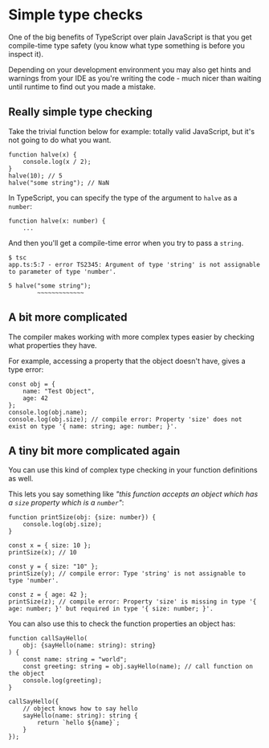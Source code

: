 # Simple type checks
One of the big benefits of TypeScript over plain JavaScript is that you get compile-time type safety (you know what type something is before you inspect it).

Depending on your development environment you may also get hints and warnings from your IDE as you're writing the code - much nicer than waiting until runtime to find out you made a mistake.

## Really simple type checking
Take the trivial function below for example: totally valid JavaScript, but it's not going to do what you want.
```
function halve(x) {
    console.log(x / 2);
}
halve(10); // 5
halve("some string"); // NaN
```

In TypeScript, you can specify the type of the argument to `halve` as a `number`:
```
function halve(x: number) {
    ...
```
And then you'll get a compile-time error when you try to pass a `string`.
```
$ tsc
app.ts:5:7 - error TS2345: Argument of type 'string' is not assignable to parameter of type 'number'.

5 halve("some string");
        ~~~~~~~~~~~~~
```

## A bit more complicated
The compiler makes working with more complex types easier by checking what properties they have.

For example, accessing a property that the object doesn't have, gives a type error:
```
const obj = {
    name: "Test Object",
    age: 42
};
console.log(obj.name);
console.log(obj.size); // compile error: Property 'size' does not exist on type '{ name: string; age: number; }'.
```

## A tiny bit more complicated again
You can use this kind of complex type checking in your function definitions as well. 

This lets you say something like _"this function accepts an object which has a `size` property which is a `number`"_:
```
function printSize(obj: {size: number}) {
    console.log(obj.size);
}

const x = { size: 10 };
printSize(x); // 10

const y = { size: "10" };
printSize(y); // compile error: Type 'string' is not assignable to type 'number'.

const z = { age: 42 };
printSize(z); // compile error: Property 'size' is missing in type '{ age: number; }' but required in type '{ size: number; }'.
```

You can also use this to check the function properties an object has:
```
function callSayHello(
    obj: {sayHello(name: string): string}
) {
    const name: string = "world";
    const greeting: string = obj.sayHello(name); // call function on the object
    console.log(greeting);
}

callSayHello({
    // object knows how to say hello
    sayHello(name: string): string {
        return `hello ${name}`;
    }
});
```